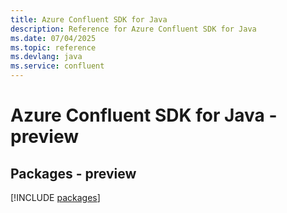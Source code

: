 ```yaml
---
title: Azure Confluent SDK for Java
description: Reference for Azure Confluent SDK for Java
ms.date: 07/04/2025
ms.topic: reference
ms.devlang: java
ms.service: confluent
---
```

# Azure Confluent SDK for Java - preview
## Packages - preview
[!INCLUDE [packages](confluent-index.md)]